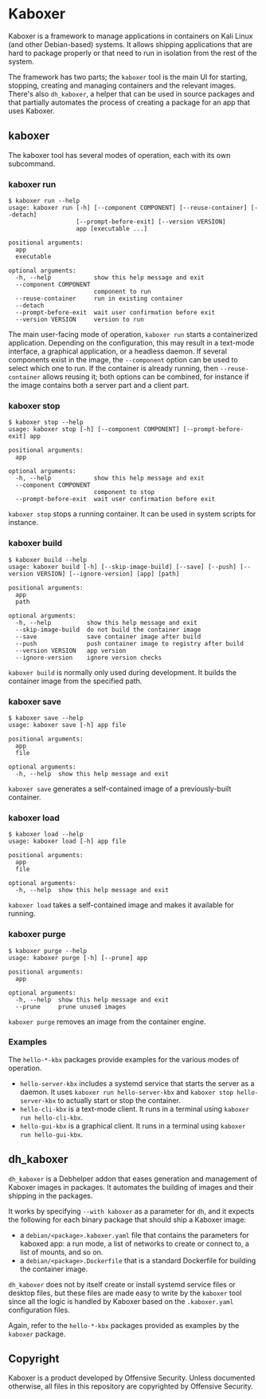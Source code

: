# Kaboxer

Kaboxer is a framework to manage applications in containers on Kali Linux (and other Debian-based) systems. It allows shipping applications that are hard to package properly or that need to run in isolation from the rest of the system.

The framework has two parts; the ``kaboxer`` tool is the main UI for starting, stopping, creating and managing containers and the relevant images. There's also ``dh_kaboxer``, a helper that can be used in source packages and that partially automates the process of creating a package for an app that uses Kaboxer.

kaboxer
-------

The kaboxer tool has several modes of operation, each with its own subcommand.

### kaboxer run
	$ kaboxer run --help
	usage: kaboxer run [-h] [--component COMPONENT] [--reuse-container] [--detach]
	                   [--prompt-before-exit] [--version VERSION]
	                   app [executable ...]
	
	positional arguments:
	  app
	  executable
	
	optional arguments:
	  -h, --help            show this help message and exit
	  --component COMPONENT
	                        component to run
	  --reuse-container     run in existing container
	  --detach
	  --prompt-before-exit  wait user confirmation before exit
	  --version VERSION     version to run

The main user-facing mode of operation, ``kaboxer run`` starts a containerized application. Depending on the configuration, this may result in a text-mode interface, a graphical application, or a headless daemon. If several components exist in the image, the ``--component`` option can be used to select which one to run. If the container is already running, then ``--reuse-container`` allows reusing it; both options can be combined, for instance if the image contains both a server part and a client part. 

### kaboxer stop
	$ kaboxer stop --help
	usage: kaboxer stop [-h] [--component COMPONENT] [--prompt-before-exit] app
	
	positional arguments:
	  app
	
	optional arguments:
	  -h, --help            show this help message and exit
	  --component COMPONENT
	                        component to stop
	  --prompt-before-exit  wait user confirmation before exit

``kaboxer stop`` stops a running container. It can be used in system scripts for instance.

### kaboxer build
	$ kaboxer build --help
	usage: kaboxer build [-h] [--skip-image-build] [--save] [--push] [--version VERSION] [--ignore-version] [app] [path]
	
	positional arguments:
	  app
	  path
	
	optional arguments:
	  -h, --help          show this help message and exit
	  --skip-image-build  do not build the container image
	  --save              save container image after build
	  --push              push container image to registry after build
	  --version VERSION   app version
	  --ignore-version    ignore version checks

``kaboxer build`` is normally only used during development. It builds the container image from the specified path.

### kaboxer save
	$ kaboxer save --help
	usage: kaboxer save [-h] app file
	
	positional arguments:
	  app
	  file
	
	optional arguments:
	  -h, --help  show this help message and exit

``kaboxer save`` generates a self-contained image of a previously-built container.

### kaboxer load
	$ kaboxer load --help
	usage: kaboxer load [-h] app file
	
	positional arguments:
	  app
	  file
	
	optional arguments:
	  -h, --help  show this help message and exit

``kaboxer load`` takes a self-contained image and makes it available for running.

### kaboxer purge
	$ kaboxer purge --help
	usage: kaboxer purge [-h] [--prune] app
	
	positional arguments:
	  app
	
	optional arguments:
	  -h, --help  show this help message and exit
	  --prune     prune unused images

``kaboxer purge`` removes an image from the container engine.

### Examples
The ``hello-*-kbx`` packages provide examples for the various modes of operation.
- ``hello-server-kbx`` includes a systemd service that starts the server as a daemon. It uses ``kaboxer run hello-server-kbx`` and ``kaboxer stop hello-server-kbx`` to actually start or stop the container.
- ``hello-cli-kbx`` is a text-mode client. It runs in a terminal using ``kaboxer run hello-cli-kbx``.
- ``hello-gui-kbx`` is a graphical client. It runs in a terminal using ``kaboxer run hello-gui-kbx``.


dh_kaboxer
----------

``dh_kaboxer`` is a Debhelper addon that eases generation and management of Kaboxer images in packages. It automates the building of images and their shipping in the packages.

It works by specifying ``--with kaboxer`` as a parameter for ``dh``, and it expects the following for each binary package that should ship a Kaboxer image:
- a ``debian/<package>.kaboxer.yaml`` file that contains the parameters for kaboxed app: a run mode, a list of networks to create or connect to, a list of mounts, and so on.
- a ``debian/<package>.Dockerfile`` that is a standard Dockerfile for building the container image.

``dh_kaboxer`` does not by itself create or install systemd service files or desktop files, but these files are made easy to write by the ``kaboxer`` tool since all the logic is handled by Kaboxer based on the ``.kaboxer.yaml`` configuration files.

Again, refer to the ``hello-*-kbx`` packages provided as examples by the ``kaboxer`` package.

Copyright
---------

Kaboxer is a product developed by Offensive Security. Unless documented otherwise, all files in this repository are copyrighted by Offensive Security.

